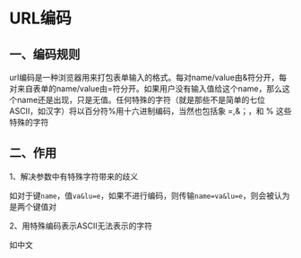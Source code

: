# URL编码

## 一、编码规则

url编码是一种浏览器用来打包表单输入的格式。每对name/value由&符分开，每对来自表单的name/value由=符分开。如果用户没有输入值给这个name，那么这个name还是出现，只是无值。任何特殊的字符（就是那些不是简单的七位ASCII，如汉字）将以百分符%用十六进制编码，当然也包括象 =,&；，和 % 这些特殊的字符

## 二、作用

1、解决参数中有特殊字符带来的歧义

如对于键`name`，值`va&lu=e`，如果不进行编码，则传输`name=va&lu=e`，则会被认为是两个键值对

2、用特殊编码表示ASCII无法表示的字符

如中文